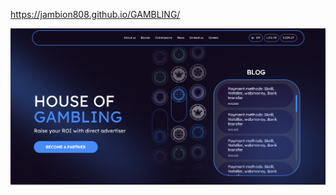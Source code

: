 https://jambion808.github.io/GAMBLING/

<div id="header" align="center">
  <img src="https://raw.githubusercontent.com/Jambion808/GAMBLING/main/my-image.png" width="1920"/>
</div>
